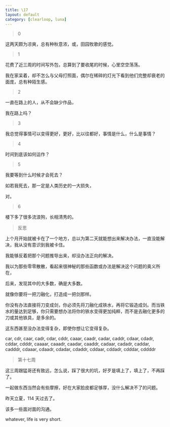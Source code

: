 ```yaml
---
title: \17
layout: default
category: [clearloop, luna]
---
```


> 0

这两天颇为凉爽，总有种秋意浓，或，田园牧歌的感觉。


> 1

花费了近三周的时间写外包，总算到了要收尾的时候，心里空空荡荡。

我在家呆着，却不怎么与父母打照面，偶尔在稀碎的灯光下看到他们完整却衰老的面庞，总有种陌生感。


> 2

一直在路上的人，从不会缺少作品，

我在路上吗？


> 3

我总觉得事情可以变得更好，更好，比以往都好，事情是什么，什么是事情？


> 4

时间到底该如何运作？


> 5

我要等到什么时候才会死去？

如若我死去，那一定是人类历史的一大损失，

对。


> 6

楼下多了很多流浪狗，长相清秀的。


> 反思

上个月开始就被卡在了一个地方，总以为第二天就能想出来解决办法，一直没能解决，我从没有意识到我被卡住。

我能够反着把那个问题推导出来，却没办法正向的解决。

我以为那些零零散散，看起来很神秘的那些函数或办法是解决这个问题的奥义所在，

后来，发现其中的大多数，确是大多数。

就像你要将一把刀融化，打造成一把剑那样。

你没有办法直接将刀变成剑，你必须先将刀融化成铁水，再将它锻造成剑。而当铁水的量达到足够，你只需要想办法将你的铁水变得更加纯粹，而不是去融化更多的刀或其他铁具，是多余的。

这东西甚至没办法变得复杂，即使你想让它变得复杂。

car, cdr, caar, cadr, cdar, cddr, caaar, caadr, cadar, caddr, cdaar, cdadr, cddar, cdddr, caaaar, caaadr, caadar, caaddr, cadaar, cadadr, caddar, cadddr, cdaaar, cdaadr, cdadar, cdaddr, cddaar, cddadr, cdddar, cddddr


> 第十七周

这三周跟猛哥还有致远，怎么说，踩了很大的坑，好歹是填上了，填上了，不再踩了。

一起做东西当然会有些摩擦，好在大家脸皮都足够厚，没什么解决不了的问题。

昨天立夏，114 天过去了。

该多一些面对面的沟通。

whatever, life is very short.
